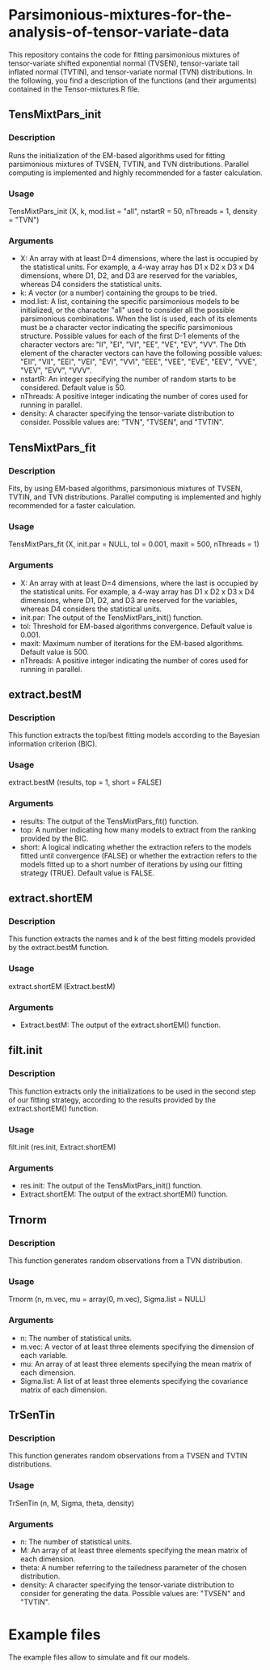 # Parsimonious-mixtures-for-the-analysis-of-tensor-variate-data

This repository contains the code for fitting parsimonious mixtures of tensor-variate shifted exponential normal (TVSEN), tensor-variate tail inflated normal (TVTIN), and tensor-variate normal (TVN) distributions.
In the following, you find a description of the functions (and their arguments) contained in the Tensor-mixtures.R file.

## TensMixtPars_init ##

### Description ###

Runs the initialization of the EM-based algorithms used for fitting parsimonious mixtures of TVSEN, TVTIN, and TVN distributions. Parallel computing is implemented and highly recommended for a faster calculation.

### Usage ###

TensMixtPars_init (X, k, mod.list = "all", nstartR = 50, nThreads = 1, density = "TVN")

### Arguments ###

* X: An array with at least D=4 dimensions, where the last is occupied by the statistical units. For example, a 4-way array has D1 x D2 x D3 x D4 dimensions, where D1, D2, and D3 are reserved for the variables, whereas D4 considers the statistical units.
* k: A vector (or a number) containing the groups to be tried.
* mod.list: A list, containing the specific parsimonious models to be initialized, or the character "all" used to consider all the possible parsimonious combinations.
When the list is used, each of its elements must be a character vector indicating the specific parsimonious structure. Possible values for each of the first D-1 elements of the character vectors are: "II", "EI", "VI", "EE", "VE", "EV", "VV". The Dth element of the character vectors can have the following possible values: "EII", "VII", "EEI", "VEI", "EVI", "VVI", "EEE", "VEE", "EVE", "EEV", "VVE", "VEV", "EVV", "VVV".
* nstartR: An integer specifying the number of random starts to be considered. Default value is 50. 
* nThreads: A positive integer indicating the number of cores used for running in parallel.  
* density: A character specifying the tensor-variate distribution to consider. Possible values are: "TVN", "TVSEN", and "TVTIN".

## TensMixtPars_fit ##

### Description ###

Fits, by using EM-based algorithms, parsimonious mixtures of TVSEN, TVTIN, and TVN distributions. Parallel computing is implemented and highly recommended for a faster calculation.

### Usage ###

TensMixtPars_fit (X, init.par = NULL, tol = 0.001, maxit = 500, nThreads = 1)

### Arguments ###

* X: An array with at least D=4 dimensions, where the last is occupied by the statistical units. For example, a 4-way array has D1 x D2 x D3 x D4 dimensions, where D1, D2, and D3 are reserved for the variables, whereas D4 considers the statistical units.
* init.par: The output of the TensMixtPars_init() function.
* tol: Threshold for EM-based algorithms convergence. Default value is 0.001.
* maxit: Maximum number of iterations for the EM-based algorithms. Default value is 500.
* nThreads: A positive integer indicating the number of cores used for running in parallel.

## extract.bestM ##

### Description ###

This function extracts the top/best fitting models according to the Bayesian information criterion (BIC).

### Usage ###

extract.bestM (results, top = 1, short = FALSE)

### Arguments ###

* results: The output of the TensMixtPars_fit() function.
* top: A number indicating how many models to extract from the ranking provided by the BIC. 
* short: A logical indicating whether the extraction refers to the models fitted until convergence (FALSE) or whether the extraction refers to the models fitted up to a short number of iterations by using our fitting strategy (TRUE). Default value is FALSE.

## extract.shortEM ##

### Description ###

This function extracts the names and k of the best fitting models provided by the extract.bestM function.

### Usage ###

extract.shortEM (Extract.bestM)

### Arguments ###

* Extract.bestM: The output of the extract.shortEM() function.

## filt.init ##

### Description ###

This function extracts only the initializations to be used in the second step of our fitting strategy, according to the results provided by the extract.shortEM() function.

### Usage ###

filt.init (res.init, Extract.shortEM)

### Arguments ###

* res.init: The output of the TensMixtPars_init() function.
* Extract.shortEM: The output of the extract.shortEM() function.

## Trnorm ##

### Description ###

This function generates random observations from a TVN distribution.

### Usage ###

Trnorm (n, m.vec, mu = array(0, m.vec), Sigma.list = NULL)

### Arguments ###

* n: The number of statistical units.
* m.vec: A vector of at least three elements specifying the dimension of each variable.
* mu: An array of at least three elements specifying the mean matrix of each dimension.
* Sigma.list: A list of at least three elements specifying the covariance matrix of each dimension.

## TrSenTin ##

### Description ###

This function generates random observations from a TVSEN and TVTIN distributions.

### Usage ###

TrSenTin (n, M, Sigma, theta, density)

### Arguments ###

* n: The number of statistical units.
* M: An array of at least three elements specifying the mean matrix of each dimension.
* theta: A number referring to the tailedness parameter of the chosen distribution.
* density: A character specifying the tensor-variate distribution to consider for generating the data. Possible values are: "TVSEN" and "TVTIN". 

# Example files

The example files allow to simulate and fit our models.
